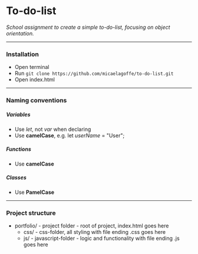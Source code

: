 # To-do-list
*School assignment to create a simple to-do-list, focusing on object orientation.*

---

### Installation
- Open terminal
- Run `git clone https://github.com/micaelagoffe/to-do-list.git`
- Open index.html

---

### Naming conventions
##### Variables
- Use *let*, not *var* when declaring
- Use **camelCase**, e.g. let *userName* = "User";

##### Functions
- Use **camelCase**

##### Classes
- Use **PamelCase**

---

### Project structure
- portfolio/ - project folder - root of project, index.html goes here
  - css/ - css-folder, all styling with file ending .css goes here
  - js/ - javascript-folder - logic and functionality with file ending .js goes here
